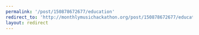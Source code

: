 ```yaml
---
permalink: '/post/150878672677/education'
redirect_to: 'http://monthlymusichackathon.org/post/150878672677/education'
layout: redirect
---
```

